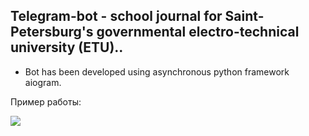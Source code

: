 ## Telegram-bot - school journal for Saint-Petersburg's governmental electro-technical university (ETU)..

- Bot has been developed using asynchronous python framework aiogram.

Пример работы: 


![](https://user-images.githubusercontent.com/81633779/204255718-1d0bd704-5f80-4add-ba7f-6a85fe77d9ec.gif)
